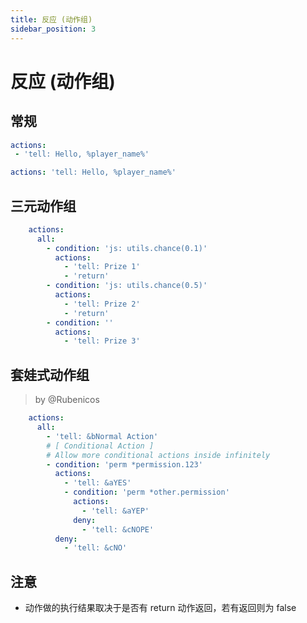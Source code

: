 ```yaml
---
title: 反应 (动作组)
sidebar_position: 3
---
```


# 反应 \(动作组\)

## 常规

```yaml
actions:
 - 'tell: Hello, %player_name%'
```

```yaml
actions: 'tell: Hello, %player_name%'
```

## 三元动作组

```yaml
    actions:
      all:
        - condition: 'js: utils.chance(0.1)'
          actions:
            - 'tell: Prize 1'
            - 'return'
        - condition: 'js: utils.chance(0.5)'
          actions:
            - 'tell: Prize 2'
            - 'return'
        - condition: ''
          actions:
            - 'tell: Prize 3'
```

## 套娃式动作组
> by @Rubenicos
```yaml
    actions:
      all:
        - 'tell: &bNormal Action'
        # [ Conditional Action ]
        # Allow more conditional actions inside infinitely
        - condition: 'perm *permission.123'
          actions:
            - 'tell: &aYES'
            - condition: 'perm *other.permission'
              actions:
                - 'tell: &aYEP'
              deny:
                - 'tell: &cNOPE'
          deny:
            - 'tell: &cNO'
```

## 注意

* 动作做的执行结果取决于是否有 return 动作返回，若有返回则为 false

